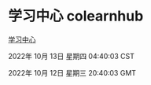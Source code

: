# 学习中心 colearnhub
[学习中心](http://27.19.33.125:56308/colearnhub/)

2022年 10月 13日 星期四 04:40:03 CST

2022年 10月 12日 星期三 20:40:03 GMT
